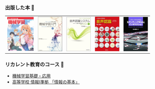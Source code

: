 ### 出版した本 📖

 <table style="border:none;">
    <tr>
      <td><a href="https://masahiroaraki.github.io/mangaML/"><img src="manga.png" width=87 /></a></td>
      <td><a href="https://masahiroaraki.github.io/MachineLearning/"><img src="ML2.jpg" width=80 /></a></td>
      <td><a href="https://masahiroaraki.github.io/SpeechRecognition/"><img src="pattern2.jpg" width=80 /></a></td>
      <td><a href="https://masahiroaraki.github.io/GuideToASR"/><img src="ASR.png" width=80 /></a></td>
      <td><img src="web.png" width=80 /></td>
    </tr>
 </table>

 ### リカレント教育のコース 🏫

- [機械学習基礎・応用](https://github.com/MasahiroAraki/MLCourse)
- [高等学校 情報I準拠 「情報の基本」](https://github.com/MasahiroAraki/Informatics-I)
